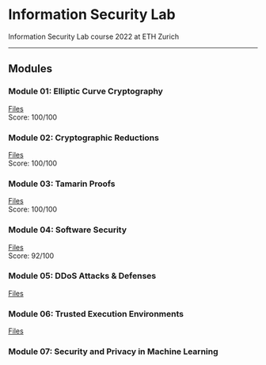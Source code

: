 # Information Security Lab
Information Security Lab course 2022 at ETH Zurich

---
## Modules
### Module 01: Elliptic Curve Cryptography
[Files](./Module01/)   
Score: 100/100

### Module 02: Cryptographic Reductions
[Files](./Module02/)   
Score: 100/100

### Module 03: Tamarin Proofs
[Files](./Module03/)   
Score: 100/100

### Module 04: Software Security
[Files](./Module04/)   
Score: 92/100

### Module 05: DDoS Attacks & Defenses
[Files](./Module05/)   

### Module 06: Trusted Execution Environments
[Files](./Module06/)   

### Module 07: Security and Privacy in Machine Learning
